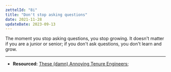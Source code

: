 ```yaml
---
zettelId: "8i"
title: "Don't stop asking questions"
date: 2021-11-28
updateDate: 2023-09-13
---
```


The moment you stop asking questions, you stop growing. It doesn't matter if you are a junior or senior; if you don't ask questions, you don't learn and grow.

---

- **Resourced:** [These (damn) Annoying Tenure Engineers](/these-annoying-tenure-engineers/);
